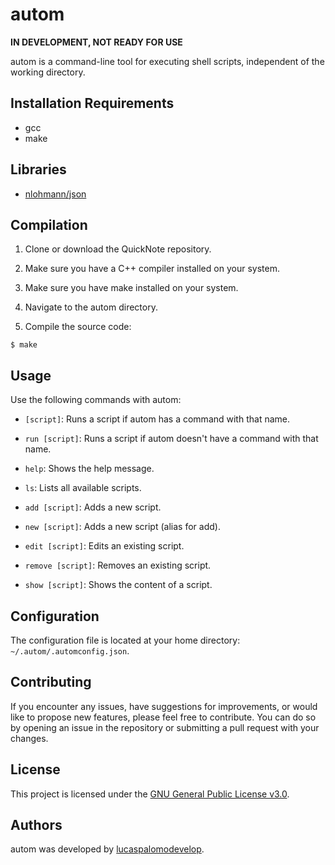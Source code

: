 # autom

**IN DEVELOPMENT, NOT READY FOR USE**

autom is a command-line tool for executing shell scripts, independent of the working directory.

## Installation Requirements
- gcc
- make

## Libraries
- [nlohmann/json](https://github.com/nlohmann/json)

## Compilation

1. Clone or download the QuickNote repository.

2. Make sure you have a C++ compiler installed on your system.

3. Make sure you have make installed on your system. 

4. Navigate to the autom directory.

5. Compile the source code:

`$ make`

## Usage

Use the following commands with autom:

- `[script]`: Runs a script if autom has a command with that name.

- `run [script]`: Runs a script if autom doesn't have a command with that name.

- `help`: Shows the help message.

- `ls`: Lists all available scripts.

- `add [script]`: Adds a new script.

- `new [script]`: Adds a new script (alias for add).

- `edit [script]`: Edits an existing script.

- `remove [script]`: Removes an existing script.

- `show [script]`: Shows the content of a script.


## Configuration

The configuration file is located at your home directory: `~/.autom/.automconfig.json`. 


## Contributing

If you encounter any issues, have suggestions for improvements, or would like to propose new features, please feel free to contribute. You can do so by opening an issue in the repository or submitting a pull request with your changes.

## License

This project is licensed under the [GNU General Public License v3.0](LICENSE).

## Authors

autom was developed by [lucaspalomodevelop](https://github.com/lucaspalomodevelop).